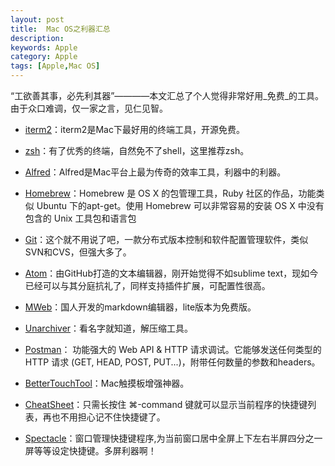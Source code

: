 ```yaml
---
layout: post
title:  Mac OS之利器汇总
description: 
keywords: Apple
category: Apple
tags: [Apple,Mac OS]
---
```


“工欲善其事，必先利其器”————本文汇总了个人觉得非常好用_免费_的工具。由于众口难调，仅一家之言，见仁见智。

* [iterm2](http://www.iterm2.com/)：iterm2是Mac下最好用的终端工具，开源免费。

* [zsh](http://ohmyz.sh/)：有了优秀的终端，自然免不了shell，这里推荐zsh。

* [Alfred](https://www.alfredapp.com/)：Alfred是Mac平台上最为传奇的效率工具，利器中的利器。

<!-- more -->

* [Homebrew](http://brew.sh/)：Homebrew 是 OS X 的包管理工具，Ruby 社区的作品，功能类似 Ubuntu 下的apt-get。使用 Homebrew 可以非常容易的安装 OS X 中没有包含的 Unix 工具包和语言包

* [Git](https://git-scm.com/downloads)：这个就不用说了吧，一款分布式版本控制和软件配置管理软件，类似SVN和CVS，但强大多了。

* [Atom](https://atom.io/)：由GitHub打造的文本编辑器，刚开始觉得不如sublime text，现如今已经可以与其分庭抗礼了，同样支持插件扩展，可配置性很高。

* [MWeb](http://zh.mweb.im/)：国人开发的markdown编辑器，lite版本为免费版。

* [Unarchiver](http://unarchiver.c3.cx/)：看名字就知道，解压缩工具。

* [Postman](https://www.getpostman.com/)： 功能强大的 Web API & HTTP 请求调试。它能够发送任何类型的HTTP 请求 (GET, HEAD, POST, PUT...)，附带任何数量的参数和headers。

* [BetterTouchTool](https://www.boastr.net/)：Mac触摸板增强神器。

* [CheatSheet](https://www.cheatsheetapp.com/CheatSheet/)：只需长按住 ⌘-command 键就可以显示当前程序的快捷键列表，再也不用担心记不住快捷键了。

* [Spectacle](https://www.spectacleapp.com/)：窗口管理快捷键程序,为当前窗口居中全屏上下左右半屏四分之一屏等等设定快捷键。多屏利器啊！
